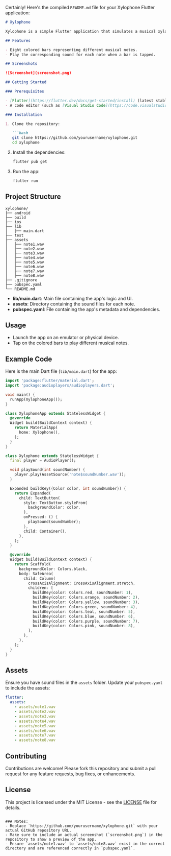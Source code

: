 Certainly! Here's the compiled `README.md` file for your Xylophone Flutter application:

```markdown
# Xylophone

Xylophone is a simple Flutter application that simulates a musical xylophone. Users can play different notes by tapping on colored bars.

## Features

- Eight colored bars representing different musical notes.
- Play the corresponding sound for each note when a bar is tapped.

## Screenshots

![Screenshot](screenshot.png)

## Getting Started

### Prerequisites

- [Flutter](https://flutter.dev/docs/get-started/install) (latest stable version recommended)
- A code editor (such as [Visual Studio Code](https://code.visualstudio.com/) or [Android Studio](https://developer.android.com/studio))

### Installation

1. Clone the repository:

   ```bash
   git clone https://github.com/yourusername/xylophone.git
   cd xylophone
   ```

2. Install the dependencies:

   ```bash
   flutter pub get
   ```

3. Run the app:

   ```bash
   flutter run
   ```

## Project Structure

```
xylophone/
├── android
├── build
├── ios
├── lib
│   ├── main.dart
├── test
├── assets
│   ├── note1.wav
│   ├── note2.wav
│   ├── note3.wav
│   ├── note4.wav
│   ├── note5.wav
│   ├── note6.wav
│   ├── note7.wav
│   ├── note8.wav
├── .gitignore
├── pubspec.yaml
└── README.md
```

- **lib/main.dart**: Main file containing the app's logic and UI.
- **assets**: Directory containing the sound files for each note.
- **pubspec.yaml**: File containing the app's metadata and dependencies.

## Usage

- Launch the app on an emulator or physical device.
- Tap on the colored bars to play different musical notes.

## Example Code

Here is the main Dart file (`lib/main.dart`) for the app:

```dart
import 'package:flutter/material.dart';
import 'package:audioplayers/audioplayers.dart';

void main() {
  runApp(XylophoneApp());
}

class XylophoneApp extends StatelessWidget {
  @override
  Widget build(BuildContext context) {
    return MaterialApp(
      home: Xylophone(),
    );
  }
}

class Xylophone extends StatelessWidget {
  final player = AudioPlayer();

  void playSound(int soundNumber) {
    player.play(AssetSource('note$soundNumber.wav'));
  }

  Expanded buildKey({Color color, int soundNumber}) {
    return Expanded(
      child: TextButton(
        style: TextButton.styleFrom(
          backgroundColor: color,
        ),
        onPressed: () {
          playSound(soundNumber);
        },
        child: Container(),
      ),
    );
  }

  @override
  Widget build(BuildContext context) {
    return Scaffold(
      backgroundColor: Colors.black,
      body: SafeArea(
        child: Column(
          crossAxisAlignment: CrossAxisAlignment.stretch,
          children: [
            buildKey(color: Colors.red, soundNumber: 1),
            buildKey(color: Colors.orange, soundNumber: 2),
            buildKey(color: Colors.yellow, soundNumber: 3),
            buildKey(color: Colors.green, soundNumber: 4),
            buildKey(color: Colors.teal, soundNumber: 5),
            buildKey(color: Colors.blue, soundNumber: 6),
            buildKey(color: Colors.purple, soundNumber: 7),
            buildKey(color: Colors.pink, soundNumber: 8),
          ],
        ),
      ),
    );
  }
}
```

## Assets

Ensure you have sound files in the `assets` folder. Update your `pubspec.yaml` to include the assets:

```yaml
flutter:
  assets:
    - assets/note1.wav
    - assets/note2.wav
    - assets/note3.wav
    - assets/note4.wav
    - assets/note5.wav
    - assets/note6.wav
    - assets/note7.wav
    - assets/note8.wav
```

## Contributing

Contributions are welcome! Please fork this repository and submit a pull request for any feature requests, bug fixes, or enhancements.

## License

This project is licensed under the MIT License - see the [LICENSE](LICENSE) file for details.
```

### Notes:
- Replace `https://github.com/yourusername/xylophone.git` with your actual GitHub repository URL.
- Make sure to include an actual screenshot (`screenshot.png`) in the repository to show a preview of the app.
- Ensure `assets/note1.wav` to `assets/note8.wav` exist in the correct directory and are referenced correctly in `pubspec.yaml`.